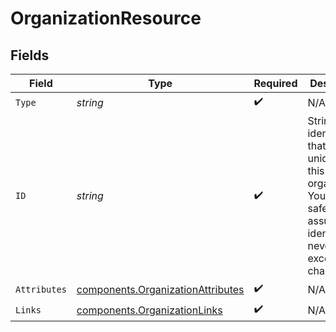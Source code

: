 # OrganizationResource


## Fields

| Field                                                                                                                      | Type                                                                                                                       | Required                                                                                                                   | Description                                                                                                                | Example                                                                                                                    |
| -------------------------------------------------------------------------------------------------------------------------- | -------------------------------------------------------------------------------------------------------------------------- | -------------------------------------------------------------------------------------------------------------------------- | -------------------------------------------------------------------------------------------------------------------------- | -------------------------------------------------------------------------------------------------------------------------- |
| `Type`                                                                                                                     | *string*                                                                                                                   | :heavy_check_mark:                                                                                                         | N/A                                                                                                                        |                                                                                                                            |
| `ID`                                                                                                                       | *string*                                                                                                                   | :heavy_check_mark:                                                                                                         | String identifier that is unique to this organization. You can safely assume the identifier to never exceed 64 characters. | f0b30634-108c-439c-a8c1-c6a91197f022                                                                                       |
| `Attributes`                                                                                                               | [components.OrganizationAttributes](../../models/components/organizationattributes.md)                                     | :heavy_check_mark:                                                                                                         | N/A                                                                                                                        |                                                                                                                            |
| `Links`                                                                                                                    | [components.OrganizationLinks](../../models/components/organizationlinks.md)                                               | :heavy_check_mark:                                                                                                         | N/A                                                                                                                        |                                                                                                                            |